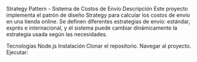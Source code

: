Strategy Pattern - Sistema de Costos de Envío
Descripción
Este proyecto implementa el patrón de diseño Strategy para calcular los costos de envío en una tienda online.
Se definen diferentes estrategias de envío: estándar, exprés e internacional, y el sistema puede cambiar dinámicamente la estrategia usada según las necesidades.

Tecnologías
Node.js
Instalación
Clonar el repositorio.
Navegar al proyecto.
Ejecutar:
